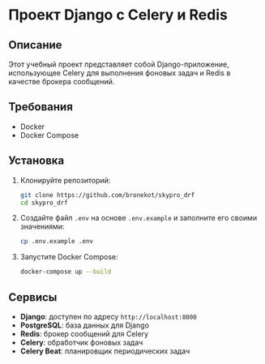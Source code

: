 # Проект Django с Celery и Redis

## Описание

Этот учебный проект представляет собой Django-приложение, использующее Celery для выполнения фоновых задач и Redis в качестве брокера сообщений.

## Требования

- Docker
- Docker Compose

## Установка

1. Клонируйте репозиторий:

   ```sh
   git clone https://github.com/bronekot/skypro_drf
   cd skypro_drf
   ```
2. Создайте файл `.env` на основе `.env.example` и заполните его своими значениями:

   ```sh
   cp .env.example .env
   ```
3. Запустите Docker Compose:

   ```sh
   docker-compose up --build
   ```

## Сервисы

- **Django**: доступен по адресу `http://localhost:8000`
- **PostgreSQL**: база данных для Django
- **Redis**: брокер сообщений для Celery
- **Celery**: обработчик фоновых задач
- **Celery Beat**: планировщик периодических задач
